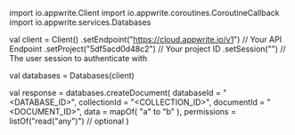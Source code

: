 import io.appwrite.Client
import io.appwrite.coroutines.CoroutineCallback
import io.appwrite.services.Databases

val client = Client()
    .setEndpoint("https://cloud.appwrite.io/v1") // Your API Endpoint
    .setProject("5df5acd0d48c2") // Your project ID
    .setSession("") // The user session to authenticate with

val databases = Databases(client)

val response = databases.createDocument(
    databaseId = "<DATABASE_ID>",
    collectionId = "<COLLECTION_ID>",
    documentId = "<DOCUMENT_ID>",
    data = mapOf( "a" to "b" ),
    permissions = listOf("read("any")") // optional
)
